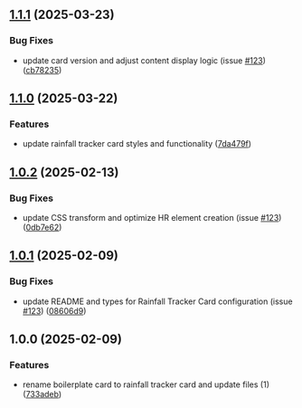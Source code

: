 ## [1.1.1](https://github.com/DidacChaves/rainfall-tracker-card/compare/v1.1.0...v1.1.1) (2025-03-23)

### Bug Fixes

* update card version and adjust content display logic (issue [#123](https://github.com/DidacChaves/rainfall-tracker-card/issues/123)) ([cb78235](https://github.com/DidacChaves/rainfall-tracker-card/commit/cb78235210130051919f18eea00e0bba82a247f9))

## [1.1.0](https://github.com/DidacChaves/rainfall-tracker-card/compare/v1.0.2...v1.1.0) (2025-03-22)

### Features

* update rainfall tracker card styles and functionality ([7da479f](https://github.com/DidacChaves/rainfall-tracker-card/commit/7da479f12f1012a56baed56b4a4d22cd9a6667c7))

## [1.0.2](https://github.com/DidacChaves/rainfall-tracker-card/compare/v1.0.1...v1.0.2) (2025-02-13)

### Bug Fixes

* update CSS transform and optimize HR element creation (issue [#123](https://github.com/DidacChaves/rainfall-tracker-card/issues/123)) ([0db7e62](https://github.com/DidacChaves/rainfall-tracker-card/commit/0db7e62b5ff8fdbc35c4316fe243226071c39577))

## [1.0.1](https://github.com/DidacChaves/rainfall-tracker-card/compare/v1.0.0...v1.0.1) (2025-02-09)

### Bug Fixes

* update README and types for Rainfall Tracker Card configuration (issue [#123](https://github.com/DidacChaves/rainfall-tracker-card/issues/123)) ([08606d9](https://github.com/DidacChaves/rainfall-tracker-card/commit/08606d9bc5aabb2d46f25fb1fe47ded047bf4506))

## 1.0.0 (2025-02-09)

### Features

* rename boilerplate card to rainfall tracker card and update files (1) ([733adeb](https://github.com/DidacChaves/rainfall-tracker-card/commit/733adebeb164a228eb013f07da85bc911e97fc41))
